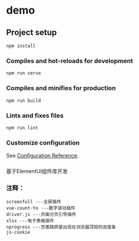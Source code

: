 # demo

## Project setup
```
npm install
```

### Compiles and hot-reloads for development
```
npm run serve
```

### Compiles and minifies for production
```
npm run build
```

### Lints and fixes files
```
npm run lint
```

### Customize configuration
See [Configuration Reference](https://cli.vuejs.org/config/).

### 
基于ElementUI组件库开发

### 注释：
```
screenfull ---全屏插件
vue-count-to ---数字滚动插件
driver.js ---页面分页引导插件
xlsx ---电子表格插件
nprogress ---页面跳转是出现在浏览器顶部的进度条
js-cookie
```